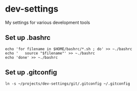 # dev-settings
My settings for various development tools

## Set up .bashrc
```
echo 'for filename in $HOME/bashrc/*.sh ; do' >> ~./bashrc
echo '   source "$filename"' >> ~./bashrc
echo 'done' >> ~./bashrc
```

## Set up .gitconfig
```
ln -s ~/projects/dev-settings/git/.gitconfig ~/.gitconfig
```
